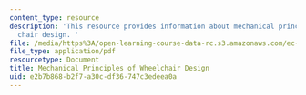 ```yaml
---
content_type: resource
description: 'This resource provides information about mechanical principles of wheel
  chair design. '
file: /media/https%3A/open-learning-course-data-rc.s3.amazonaws.com/ec-721-wheelchair-design-in-developing-countries-spring-2009/e2b7b868b2f7a30cdf36747c3edeea0a_MITEC_721S09_read04_mechprinc.pdf
file_type: application/pdf
resourcetype: Document
title: Mechanical Principles of Wheelchair Design
uid: e2b7b868-b2f7-a30c-df36-747c3edeea0a
---
```

